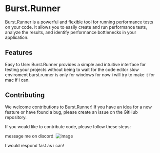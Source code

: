 # Burst.Runner
Burst.Runner is a powerful and flexible tool for running performance tests on your code. It allows you to easily create and run performance tests, analyze the results, and identify performance bottlenecks in your application.

## Features
Easy to Use: Burst.Runner provides a simple and intuitive interface for testing your projects
without being to wait for the code editor slow enviroment burst.runner is only for windows
for now i will try to make it for mac if i can.




## Contributing
We welcome contributions to Burst.Runner! If you have an idea for a new feature or have found a bug, please create an issue on the GitHub repository.

If you would like to contribute code, please follow these steps:

message me on discord:  ![image](https://github.com/user-attachments/assets/8133edeb-3de8-4d62-9399-8561b6e49fc5)

I would respond fast as i can!
